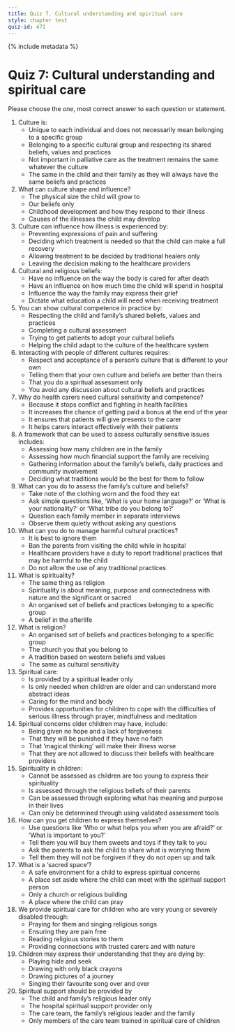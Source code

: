 ```yaml
---
title: Quiz 7. Cultural understanding and spiritual care
style: chapter test
quiz-id: 471
---
```


{% include metadata %} 

# Quiz 7: Cultural understanding and spiritual care

Please choose the *one*, most correct answer to each question or statement.

1.	Culture is:
    -	Unique to each individual and does not necessarily mean belonging to a specific group
    +	Belonging to a specific cultural group and respecting its shared beliefs, values and practices
    -	Not important in palliative care as the treatment remains the same whatever the culture
    -	The same in the child and their family as they will always have the same beliefs and practices
2.	What can culture shape and influence?
    -	The physical size the child will grow to
    -	Our beliefs only
    +	Childhood development and how they respond to their illness 
    -	Causes of the illnesses the child may develop
3.	Culture can influence how illness is experienced by:
    +	Preventing expressions of pain and suffering
    -	Deciding which treatment is needed so that the child can make a full recovery
    -	Allowing treatment to be decided by traditional healers only
    -	Leaving the decision making to the healthcare providers
4.	Cultural and religious beliefs:
    -	Have no influence on the way the body is cared for after death
    -	Have an influence on how much time the child will spend in hospital
    +	Influence the way the family may express their grief
    -	Dictate what education a child will need when receiving treatment
5.	You can show cultural competence in practice by:
    + Respecting the child and family’s shared beliefs, values and practices
    - Completing a cultural assessment
    - Trying to get patients to adopt your cultural beliefs
    - Helping the child adapt to the culture of the healthcare system
6.	Interacting with people of different cultures requires:
    +	Respect and acceptance of a person’s culture that is different to your own
    -	Telling them that your own culture and beliefs are better than theirs
    -	That you do a spiritual assessment only
    -	You avoid any discussion about cultural beliefs and practices
7.	Why do health carers need cultural sensitivity and competence?
    -	Because it stops conflict and fighting in health facilities
    -	It increases the chance of getting paid a bonus at the end of the year
    -	It ensures that patients will give presents to the carer
    +	It helps carers interact effectively with their patients
8.	A framework that can be used to assess culturally sensitive issues includes:
    -	Assessing how many children are in the family
    -	Assessing how much financial support the family are receiving
    +	Gathering information about the family’s beliefs, daily practices and community involvement
    -	Deciding what traditions would be the best for them to follow
9.	What can you do to assess the family’s culture and beliefs?
    -	Take note of the clothing worn and the food they eat
    +	Ask simple questions like, ‘What is your home language?’ or ‘What is your nationality?’ or ‘What tribe do you belong to?’
    -	Question each family member in separate interviews
    -	Observe them quietly without asking any questions
10.	What can you do to manage harmful cultural practices?
    -	It is best to ignore them
    -	Ban the parents from visiting the child while in hospital
    +	Healthcare providers have a duty to report traditional practices that may be harmful to the child
    -	Do not allow the use of any traditional practices
11.	What is spirituality?
    -	The same thing as religion
    +	Spirituality is about meaning, purpose and connectedness with nature and the significant or sacred
    -	An organised set of beliefs and practices belonging to a specific group
    -	A belief in the afterlife
12.	What is religion?
    +	An organised set of beliefs and practices belonging to a specific group
    -	The church you that you belong to
    -	A tradition based on western beliefs and values
    -	The same as cultural sensitivity
13.	Spiritual care:
    -	Is provided by a spiritual leader only
    -	Is only needed when children are older and can understand more abstract ideas
    -	Caring for the mind and body
    +	Provides opportunities for children to cope with the difficulties of serious illness through prayer, mindfulness and meditation
14.	Spiritual concerns older children may have, include:
    +	Being given no hope and a lack of forgiveness
    -	That they will be punished if they have no faith
    -	That ‘magical thinking’ will make their illness worse
    -	That they are not allowed to discuss their beliefs with healthcare providers
15.	Spirituality in children:
    -	Cannot be assessed as children are too young to express their spirituality
    -	Is assessed through the religious beliefs of their parents
    +	Can be assessed through exploring what has meaning and purpose in their lives
    -	Can only be determined through using validated assessment tools
16.	How can you get children to express themselves?
    +	Use questions like ‘Who or what helps you when you are afraid?’ or ‘What is important to you?’
    -	Tell them you will buy them sweets and toys if they talk to you
    -	Ask the parents to ask the child to share what is worrying them
    -	Tell them they will not be forgiven if they do not open up and talk
17.	What is a ‘sacred space’?
    +	A safe environment for a child to express spiritual concerns
    - 	A place set aside where the child can meet with the spiritual support person
    -	Only a church or religious building
    -	A place where the child can pray
18.	We provide spiritual care for children who are very young or severely disabled through:
    -	Praying for them and singing religious songs
    -	Ensuring they are pain free
    -	Reading religious stories to them
    +	Providing connections with trusted carers and with nature
19.	Children may express their understanding that they are dying by:
    -	Playing hide and seek
    -	Drawing with only black crayons
    +	Drawing pictures of a journey
    -	Singing their favourite song over and over
20.	Spiritual support should be provided by
	-	The child and family’s religious leader only
	-	The hospital spiritual support provider only
	+	The care team, the family’s religious leader and the family
    - 	Only members of the care team trained in spiritual care of children
 